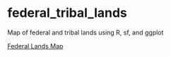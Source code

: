 # federal_tribal_lands
Map of federal and tribal lands using R, sf, and ggplot

[Federal Lands Map](/figures/us_use_map.png?raw=true)
